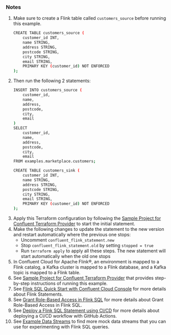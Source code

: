 ### Notes

1. Make sure to create a Flink table called `customers_source` before running this example.
    ```bash
    CREATE TABLE customers_source (
        customer_id INT,
        name STRING,
        address STRING,
        postcode STRING,
        city STRING,
        email STRING,
        PRIMARY KEY (customer_id) NOT ENFORCED
    );
   ```
2. Then run the following 2 statements:
    ```bash
    INSERT INTO customers_source (
        customer_id,
        name,
        address,
        postcode,
        city,
        email
    )
    SELECT
        customer_id,
        name,  
        address,
        postcode,
        city,
        email
    FROM examples.marketplace.customers;
    ```
    ```bash
    CREATE TABLE customers_sink (
        customer_id INT,
        name STRING,
        address STRING,
        postcode STRING,
        city STRING,
        email STRING,
        PRIMARY KEY (customer_id) NOT ENFORCED
    );
    ```
3. Apply this Terraform configuration by following the [Sample Project for Confluent Terraform Provider](https://registry.terraform.io/providers/confluentinc/confluent/latest/docs/guides/sample-project) to start the initial statement.
4. Make the following changes to update the statement to the new version and restart automatically where the previous one stops:
   * Uncomment `confluent_flink_statement.new`
   * Stop `confluent_flink_statement.old` by setting `stopped = true`
   * Run `terraform apply` to apply all these steps. The new statement will start automatically when the old one stops
5. In Confluent Cloud for Apache Flink®, an environment is mapped to a Flink catalog, a Kafka cluster is mapped to a Flink database, and a Kafka topic is mapped to a Flink table.
6. See [Sample Project for Confluent Terraform Provider](https://registry.terraform.io/providers/confluentinc/confluent/latest/docs/guides/sample-project) that provides step-by-step instructions of running this example.
7. See [Flink SQL Quick Start with Confluent Cloud Console](https://docs.confluent.io/cloud/current/flink/get-started/quick-start-cloud-console.html#flink-sql-quick-start-with-ccloud-console) for more details about Flink Statements.
8. See [Grant Role-Based Access in Flink SQL](https://docs.confluent.io/cloud/current/flink/operate-and-deploy/flink-rbac.html) for more details about Grant Role-Based Access in Flink SQL.
9. See [Deploy a Flink SQL Statement using CI/CD](https://docs.confluent.io/cloud/current/flink/operate-and-deploy/deploy-flink-sql-statement.html) for more details about deploying a CI/CD workflow with GitHub Actions.
10. See [Example Data Streams](https://docs.confluent.io/cloud/current/flink/reference/example-data.html) to find more mock data streams that you can use for experimenting with Flink SQL queries.
